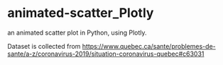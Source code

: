 # animated-scatter_Plotly
an animated scatter plot in Python, using Plotly.

Dataset is collected from https://www.quebec.ca/sante/problemes-de-sante/a-z/coronavirus-2019/situation-coronavirus-quebec#c63031
